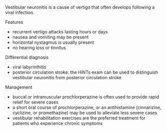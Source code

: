 Vestibular neuronitis is a cause of vertigo that often develops following a viral infection.  
  
Features  
* recurrent vertigo attacks lasting hours or days
* nausea and vomiting may be present
* horizontal nystagmus is usually present
* no hearing loss or tinnitus

  
Differential diagnosis  
* viral labyrinthitis
* posterior circulation stroke: the HiNTs exam can be used to distinguish vestibular neuronitis from posterior circulation stroke

  
Management  
* buccal or intramuscular prochlorperazine is often used to provide rapid relief for severe cases
* a short oral course of prochlorperazine, or an antihistamine (cinnarizine, cyclizine, or promethazine) may be used to alleviate less severe cases
* vestibular rehabilitation exercises are the preferred treatment for patients who experience chronic symptoms
